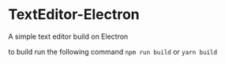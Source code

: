 # TextEditor-Electron
A simple text editor build on Electron

to build run the following command
```npm run build```
or
```yarn build```
